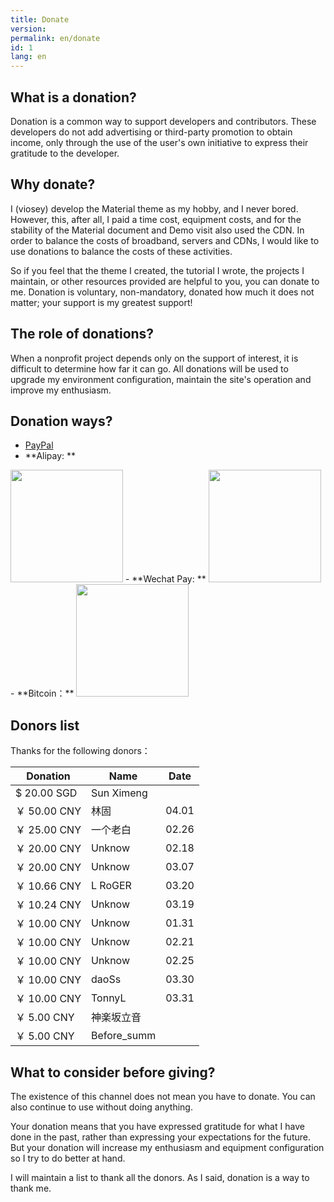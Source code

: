 ```yaml
---
title: Donate
version:
permalink: en/donate
id: 1
lang: en
---
```

## What is a donation?

Donation is a common way to support developers and contributors. These developers do not add advertising or third-party promotion to obtain income, only through the use of the user's own initiative to express their gratitude to the developer.

## Why donate?

I (viosey) develop the Material theme as my hobby, and I never bored. However, this, after all, I paid a time cost, equipment costs, and for the stability of the Material document and Demo visit also used the CDN. In order to balance the costs of broadband, servers and CDNs, I would like to use donations to balance the costs of these activities.

So if you feel that the theme I created, the tutorial I wrote, the projects I maintain, or other resources provided are helpful to you, you can donate to me. Donation is voluntary, non-mandatory, donated how much it does not matter; your support is my greatest support!

## The role of donations?

When a nonprofit project depends only on the support of interest, it is difficult to determine how far it can go. All donations will be used to upgrade my environment configuration, maintain the site's operation and improve my enthusiasm.

## Donation ways?

- [PayPal](https://www.paypal.me/viosey)
- **Alipay: **
<img src="/images/donate/AliPayQR.png" width="180px" height="180px">
- **Wechat Pay: **
<img src="/images/donate/WeChanQR.png" width="180px" height="180px">
- **Bitcoin：**
<img src="/images/donate/BTCQR.png" width="180px" height="180px">

## Donors list

Thanks for the following donors：

| Donation | Name | Date |
| ---- | --- | ---- |
| $ 20.00 SGD | Sun Ximeng |
| ￥ 50.00 CNY | 林固 | 04.01 |
| ￥ 25.00 CNY | 一个老白 | 02.26 |
| ￥ 20.00 CNY | Unknow | 02.18 |
| ￥ 20.00 CNY | Unknow | 03.07 |
| ￥ 10.66 CNY | L RoGER | 03.20 |
| ￥ 10.24 CNY | Unknow | 03.19 |
| ￥ 10.00 CNY | Unknow | 01.31 |
| ￥ 10.00 CNY | Unknow | 02.21 |
| ￥ 10.00 CNY | Unknow | 02.25 |
| ￥ 10.00 CNY | daoSs | 03.30 |
| ￥ 10.00 CNY | TonnyL | 03.31 |
| ￥ 5.00 CNY | 神楽坂立音 |
| ￥ 5.00 CNY | Before_summ |

## What to consider before giving?

The existence of this channel does not mean you have to donate. You can also continue to use without doing anything.

Your donation means that you have expressed gratitude for what I have done in the past, rather than expressing your expectations for the future. But your donation will increase my enthusiasm and equipment configuration so I try to do better at hand.

I will maintain a list to thank all the donors. As I said, donation is a way to thank me.